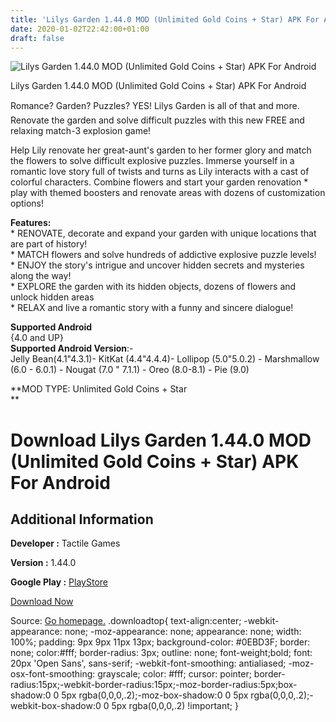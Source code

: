```yaml
---
title: 'Lilys Garden 1.44.0 MOD (Unlimited Gold Coins + Star) APK For Android'
date: 2020-01-02T22:42:00+01:00
draft: false
---
```


![Lilys Garden 1.44.0 MOD (Unlimited Gold Coins + Star) APK For Android](https://i1.wp.com/apkhome.net/wp-content/uploads/2020/01/Lilys-Garden-1.44.0-MOD-Unlimited-Gold-Coins-Star.png "Lilys Garden 1.44.0 MOD (Unlimited Gold Coins + Star) APK For Android")

  

Lilys Garden 1.44.0 MOD (Unlimited Gold Coins + Star) APK For Android

Romance? Garden? Puzzles? YES! Lilys Garden is all of that and more. Renovate the garden and solve difficult puzzles with this new FREE and relaxing match-3 explosion game!

Help Lily renovate her great-aunt's garden to her former glory and match the flowers to solve difficult explosive puzzles. Immerse yourself in a romantic love story full of twists and turns as Lily interacts with a cast of colorful characters. Combine flowers and start your garden renovation \* play with themed boosters and renovate areas with dozens of customization options!

**Features:**  
\* RENOVATE, decorate and expand your garden with unique locations that are part of history!  
\* MATCH flowers and solve hundreds of addictive explosive puzzle levels!  
\* ENJOY the story's intrigue and uncover hidden secrets and mysteries along the way!  
\* EXPLORE the garden with its hidden objects, dozens of flowers and unlock hidden areas  
\* RELAX and live a romantic story with a funny and sincere dialogue!

**Supported Android**  
{4.0 and UP}  
**Supported Android Version**:-  
Jelly Bean(4.1"4.3.1)- KitKat (4.4"4.4.4)- Lollipop (5.0"5.0.2) - Marshmallow (6.0 - 6.0.1) - Nougat (7.0 " 7.1.1) - Oreo (8.0-8.1) - Pie (9.0)

**MOD TYPE: Unlimited Gold Coins + Star  
**

Download Lilys Garden 1.44.0 MOD (Unlimited Gold Coins + Star) APK For Android
==============================================================================

Additional Information
----------------------

**Developer :** Tactile Games

**Version :** 1.44.0

**Google Play :** [PlayStore](https://play.google.com/store/apps/details?id=dk.tactile.lilysgarden)

  

[Download Now](https://store4app.co/post/lilys-garden-1-44-0-mod-unlimited-gold-coins-star-apk-for-android_1577980387)

  
Source: [Go homepage.](https://store4app.co/post/lilys-garden-1-44-0-mod-unlimited-gold-coins-star-apk-for-android_1577980387) .downloadtop{ text-align:center; -webkit-appearance: none; -moz-appearance: none; appearance: none; width: 100%; padding: 9px 9px 11px 13px; background-color: #0EBD3F; border: none; color:#fff; border-radius: 3px; outline: none; font-weight;bold; font: 20px 'Open Sans', sans-serif; -webkit-font-smoothing: antialiased; -moz-osx-font-smoothing: grayscale; color: #fff; cursor: pointer; border-radius:15px;-webkit-border-radius:15px;-moz-border-radius:5px;box-shadow:0 0 5px rgba(0,0,0,.2);-moz-box-shadow:0 0 5px rgba(0,0,0,.2);-webkit-box-shadow:0 0 5px rgba(0,0,0,.2) !important; }